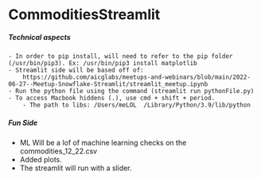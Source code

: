# CommoditiesStreamlit

##### Technical aspects
    - In order to pip install, will need to refer to the pip folder (/usr/bin/pip3). Ex: /usr/bin/pip3 install matplotlib
    - Streamlit side will be based off of: 
        https://github.com/aicglabs/meetups-and-webinars/blob/main/2022-06-27--Meetup-Snowflake-Streamlit/streamlit_meetup.ipynb
    - Run the python file using the command (streamlit run pythonFile.py)
    - To access Macbook hiddens (.), use cmd + shift + period.
        - The path to libs: /Users/meLOL  /Library/Python/3.9/lib/python

##### Fun Side
- ML Will be a lof of machine learning checks on the commodities_12_22.csv 
- Added plots.
- The streamlit will run with a slider. 